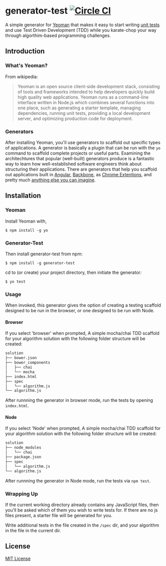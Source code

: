 # generator-test [![Circle CI](https://circleci.com/gh/phillipalexander/generator-test.png?style=badge)](https://circleci.com/gh/phillipalexander/generator-test)

A simple generator for [Yeoman](http://yeoman.io) that makes it easy to start writing [unit tests](http://en.wikipedia.org/wiki/Unit_testing) and use Test Driven Development (TDD) while you karate-chop your way through algorthim-based programming challenges.


## Introduction

### What's Yeoman?

From wikipedia:
> Yeoman is an open source client-side development stack, consisting of tools and frameworks intended to help developers quickly build high quality web applications. Yeoman runs as a command-line interface written in Node.js which combines several functions into one place, such as generating a starter template, managing dependencies, running unit tests, providing a local development server, and optimizing production code for deployment.

### Generators

After installing Yeoman, you'll use generators to scaffold out specific types of applications. A generator is basically a plugin that can be run with the `yo` command to scaffold complete projects or useful parts. Examining the architechtures that popular (well-built) generators produce is a fantastic way to learn how well-established software engineers think about structuring their applications. There are generators that help you scaffold out applications built in [Angular](https://github.com/DaftMonk/generator-angular-fullstack), [Backbone](https://github.com/yeoman/generator-backbone), as [Chrome Extentions](https://github.com/yeoman/generator-chrome-extension), and pretty much [anything else you can imagine](http://yeoman.io/generators/).

## Installation

### Yeoman


Install Yeoman with,

```
$ npm install -g yo
```

### Generator-Test


Then install generator-test from npm:

```
$ npm install -g generator-test
```

cd to (or create) your project directory, then initiate the generator:

```
$ yo test
```

### Usage

When invoked, this generator gives the option of creating a testing scaffold designed to be run in the browser, or one designed to be run with Node. 

#### Browser

If you select 'browser' when prompted, A simple mocha/chai TDD scaffold for your algorithm solution with the following folder structure will be created:

``` bash
solution
├── bower.json
├── bower_components
│   ├── chai
│   └── mocha
├── index.html
├── spec
│   └── algorithm.js
└── algorithm.js
```

After runnning the generator in browser mode, run the tests by opening `index.html`.

#### Node

If you select 'Node' when prompted, A simple mocha/chai TDD scaffold for your algorithm solution with the following folder structure will be created:

``` bash
solution
├── node_modules
│   └── chai
├── package.json
├── spec
│   └── algorithm.js
└── algorithm.js
```

After runnning the generator in Node mode, run the tests via `npm test`.

### Wrapping Up

If the current working directory already contains any JavaScript files, then you'll be asked which of them you wish to write tests for. If there are no js files present, a starter file will be generated for you.

Write additional tests in the file created in the `/spec` dir, and your algorithm in the file in the current dir.


## License

[MIT License](http://en.wikipedia.org/wiki/MIT_License)
